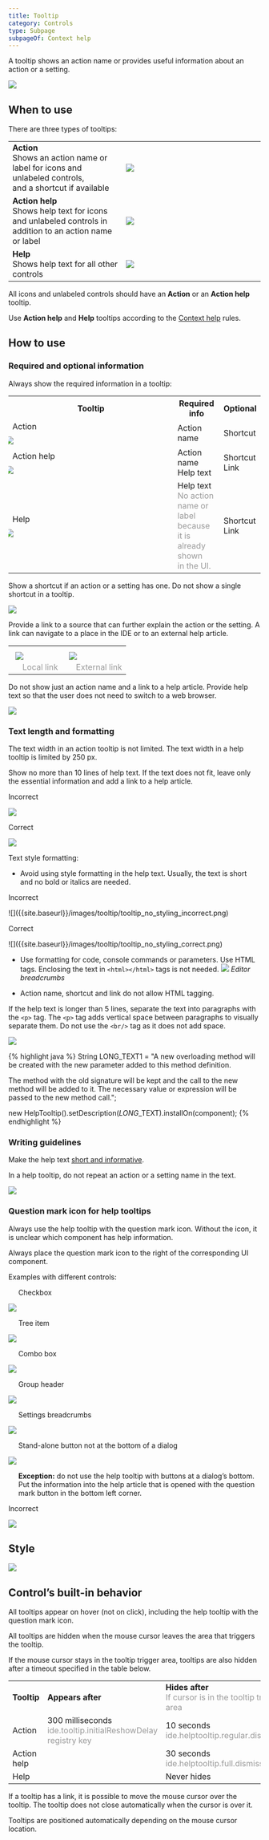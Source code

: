```yaml
---
title: Tooltip
category: Controls
type: Subpage
subpageOf: Context help
---
```


A tooltip shows an action name or provides useful information about an action or a setting.

![]({{site.baseurl}}/images/tooltip/01_top_pic.png)

## When to use

There are three types of tooltips:

<table>
<col width="45%">
  <tr>
    <td>
        <strong>Action </strong><br/>
        Shows an action name or label for&nbsp;icons and unlabeled controls, and&nbsp;a&nbsp;shortcut if available
    </td>
    <td>
        <img src="{{site.baseurl}}/images/tooltip/02_regular_tooltip.png" />
    </td>
  </tr>
  <tr>
    <td>
        <strong>Action help </strong><br/>
        Shows help text for icons and unlabeled controls in addition to&nbsp;an&nbsp;action name or label
    </td>
    <td>
        <img src="{{site.baseurl}}/images/tooltip/03_action_help_tooltip.png" />
    </td>
  </tr>
  <tr>
    <td>
        <strong>Help</strong><br/>
        Shows help text for all other controls
    </td>
    <td>
        <img src="{{site.baseurl}}/images/tooltip/03_help_tooltip.png" />
    </td>
  </tr>
</table>


All icons and unlabeled controls should have an **Action** or an **Action help** tooltip.

Use **Action help** and **Help** tooltips according to the [Context help]({{site.baseurl}}/principles/context_help) rules.

## How to use

### Required and optional information

Always show the required information in a tooltip:

<table>
<col width="330 px">
  <th class="table-line"> Tooltip </th>
  <th class="table-line"> Required info </th>
  <th class="table-line"> Optional </th>
  <tr class="table-line">
    <td>
        Action <br/>
        <img src="{{site.baseurl}}/images/tooltip/08_regular_tooltip.png" style="margin-left: -14px; margin-top: 10px"/>
    </td>
    <td>
        Action name
    </td>
    <td>
        Shortcut
    </td>
  </tr>
  <tr class="table-line">
    <td>
        Action help <br/>
        <img src="{{site.baseurl}}/images/tooltip/08_toolbar_help_tooltip.png" style="margin-left: -14px; margin-top: 10px"/>
    </td>
    <td>
        Action name <br/>
        Help text
    </td>
    <td>
        Shortcut <br/>
        Link
    </td>
  </tr>
  <tr>
    <td>
        Help <br/>
        <img src="{{site.baseurl}}/images/tooltip/08_help_tooltip.png" style="margin-left: -14px; margin-top: 10px"/>
    </td>
    <td>
        Help text <br/>
        <span style="color: #999999">No action name or label because it is already shown in&nbsp;the UI.</span>
    </td>
    <td>
        Shortcut <br/>
        Link
    </td>
  </tr>
</table>

<!--
<p class="noanchor"><strong>Implementation</strong></p>

<p class="noanchor">Action</p>

<div class="code-block__wrapper">{% highlight java %}
new HelpTooltip().setTitle("Commit").setShortcut("⌘K").installOn(component);
{% endhighlight %}</div>

<p class="noanchor">Action help</p>

<div class="code-block__wrapper">{% highlight java %}
new HelpTooltip().setTitle("Switch Task").setDescription("Tasks are stored locally only. Connect your issue tracker to link your commits with the corresponding issues.").setShortcut("⌥⇧T").setLink("Managing tasks", ()->{}).installOn(component);
{% endhighlight %}</div>

<p class="noanchor">Help</p>

<div class="code-block__wrapper">{% highlight java %}
new HelpTooltip().setDescription("Useful when moving constants (static final fields) to an enum type in cases when the enum type has a constructor with one parameter of the suitable type.").setShortcut("⌘M").setLink("Example", ()->{}).installOn(component);
{% endhighlight %}</div>

<p class="noanchor"><br/></p>
-->

Show a shortcut if an action or a setting has one. Do not show a single shortcut in a tooltip.

![]({{site.baseurl}}/images/tooltip/09_tooltip_only_incorrect.png)

Provide a link to a source that can further explain the action or the setting. A link can navigate to a place in the IDE or to an external help article.

<table>
  <tr>
    <td>
        <img src="{{site.baseurl}}/images/tooltip/10_tooltip_local_link.png" style="margin: 10px 0 0 6px"/>
    </td>
    <td>
        <img src="{{site.baseurl}}/images/tooltip/10_tooltip_ext_link.png" style="margin: 10px 0 0 6px"/>
    </td>
  </tr>
  <tr>
    <td style="padding-top: 0">
        <span style="color: #999999; margin-left: 20px">Local link</span>
    </td>
    <td style="padding-top: 0">
        <span style="color: #999999; margin-left: 20px">External link</span>
    </td>
  </tr>
</table>


Do not show just an action name and a link to a help article. Provide help text so that the user does not need to switch to a web browser. 

![]({{site.baseurl}}/images/tooltip/11_link_only_incorrect.png)

### Text length and formatting

The text width in an action tooltip is not limited. The text width in a help tooltip is limited by 250 px.

Show no more than 10 lines of help text. If the text does not fit, leave only the essential information and add a link to a help article.

<p class="label incorrect">Incorrect</p>

![]({{site.baseurl}}/images/tooltip/tooltip_long_text_incorrect.png)

<p class="label correct">Correct</p>

![]({{site.baseurl}}/images/tooltip/tooltip_long_text_correct.png)

Text style formatting:

* Avoid using style formatting in the help text. Usually, the text is short and no bold or italics are needed.
<p class="label incorrect">Incorrect</p>
![]({{site.baseurl}}/images/tooltip/tooltip_no_styling_incorrect.png)

<p class="label correct">Correct</p>
![]({{site.baseurl}}/images/tooltip/tooltip_no_styling_correct.png)

* Use formatting for code, console commands or parameters. Use HTML tags. Enclosing the text in `<html></html>` tags is not needed.
![]({{site.baseurl}}/images/tooltip/tooltip_code_styling.png)
*Editor breadcrumbs*

* Action name, shortcut and link do not allow HTML tagging.

If the help text is longer than 5 lines, separate the text into paragraphs with the `<p>` tag. The `<p>` tag adds vertical space between paragraphs to visually separate them. Do not use the `<br/>` tag as it does not add space.

![]({{site.baseurl}}/images/tooltip/12_tooltip_paragraph.png)

<div class="code-block__wrapper">{% highlight java %}
String LONG_TEXT1 = "A new overloading method will be created with the new parameter added to this method definition.<p/>The method with the old signature will be kept and the call to the new method will be added to it. The necessary value or expression will be passed to the new method call.";

new HelpTooltip().setDescription(*LONG*_TEXT).installOn(component);
{% endhighlight %}</div>


### Writing guidelines

Make the help text [short and informative]({{site.baseurl}}/text/writing_short).

In a help tooltip, do not repeat an action or a setting name in the text.

![]({{site.baseurl}}/images/tooltip/13_tooltip_dont_repeat_setting.png)

### Question mark icon for help tooltips

Always use the help tooltip with the question mark icon. Without the icon, it is unclear which component has help information.

Always place the question mark icon to the right of the corresponding UI component.

<p class="noanchor">Examples with different controls:</p>

<p class="noanchor" style="margin-left: 20px">Checkbox</p>

![]({{site.baseurl}}/images/tooltip/04_question_icon_tooltip.png)

<p class="noanchor" style="margin-left: 20px">Tree item</p> 

![]({{site.baseurl}}/images/tooltip/05_question_icon_tree.png)

<p class="noanchor" style="margin-left: 20px">Combo box</p>

![]({{site.baseurl}}/images/tooltip/14_placement_labeled_input.png)

<p class="noanchor" style="margin-left: 20px">Group header</p>

![]({{site.baseurl}}/images/tooltip/15_placement_group_header.png)

<p class="noanchor" style="margin-left: 20px">Settings breadcrumbs</p>

![]({{site.baseurl}}/images/tooltip/16_placement_settings_header.png)

<p class="noanchor" style="margin-left: 20px">Stand-alone button not at the bottom of a dialog</p>

![]({{site.baseurl}}/images/tooltip/07_help_tooltip_button.png)

<p class="noanchor" style="margin-left: 20px"><strong>Exception:</strong> do not use the help tooltip with buttons at a dialog’s bottom. Put the information into the help article that is opened with the question mark button in the bottom left corner.</p>

<p class="label incorrect">Incorrect</p>

![]({{site.baseurl}}/images/tooltip/06_help_tooltip_button_incorrect.png)

## Style

<img src="{{site.baseurl}}/images/tooltip/tooltip_style.png" style="margin-left: 0">

## Control’s built-in behavior 

All tooltips appear on hover (not on click), including the help tooltip with the question mark icon.

All tooltips are hidden when the mouse cursor leaves the area that triggers the tooltip. 

If the mouse cursor stays in the tooltip trigger area, tooltips are also hidden after a timeout specified in the table below.

<table>
<col width="115 px">
<col width="225 px">
  <tr class="table-line">
    <td>
        <strong>Tooltip</strong>
    </td>
    <td>
        <strong>Appears after</strong>
    </td>
    <td>
        <strong>Hides after</strong> <br/>
        <span style="color: #999999">If cursor is in the tooltip trigger area</span>
    </td>
  </tr>
  <tr>
    <td>
        Action
    </td>
    <td>
        300 milliseconds <br/>
        <span style="color: #999999">ide.tooltip.initialReshowDelay registry key </span>
    </td>
    <td>
        10 seconds <br/>
        <span style="color: #999999">ide.helptooltip.regular.dismissDelay</span>
    </td>
  </tr>
  <tr>
    <td>
        Action help
    </td>
    <td>
    </td>
    <td>
        30 seconds <br/>
        <span style="color: #999999">ide.helptooltip.full.dismissDelay</span>
    </td>
  </tr>
  <tr>
    <td>
        Help
    </td>
    <td>
    </td>
    <td>
        Never hides
    </td>
  </tr>
</table>


If a tooltip has a link, it is possible to move the mouse cursor over the tooltip. The tooltip does not close automatically when the cursor is over it.

Tooltips are positioned automatically depending on the mouse cursor location.

